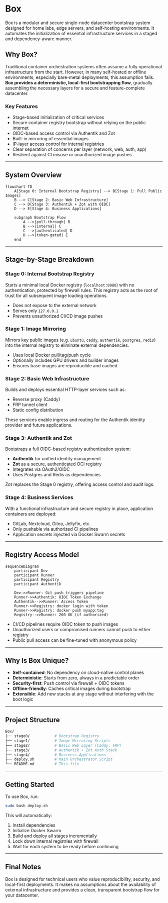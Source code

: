 # Box

Box is a modular and secure single-node datacenter bootstrap system designed for home labs, edge servers, and self-hosting environments. It automates the initialization of essential infrastructure services in a staged and dependency-aware manner.

## Why Box?

Traditional container orchestration systems often assume a fully operational infrastructure from the start. However, in many self-hosted or offline environments, especially bare-metal deployments, this assumption fails. **Box provides a deterministic, local-first bootstrapping flow**, gradually assembling the necessary layers for a secure and feature-complete datacenter.

### Key Features

- Stage-based initialization of critical services
- Secure container registry bootstrap without relying on the public internet
- OIDC-based access control via Authentik and Zot
- Built-in mirroring of essential images
- IP-layer access control for internal registries
- Clear separation of concerns per layer (network, web, auth, app)
- Resilient against CI misuse or unauthorized image pushes

---

## System Overview

```mermaid
flowchart TD
    A[Stage 0: Internal Bootstrap Registry] --> B[Stage 1: Pull Public Images]
    B --> C[Stage 2: Basic Web Infrastructure]
    C --> D[Stage 3: Authentik + Zot with OIDC]
    D --> E[Stage 4: Business Applications]

    subgraph Bootstrap Flow
        A -->|pull-through| B
        B -->|internal| C
        C -->|authenticated| D
        D -->|token-gated| E
    end
````

---

## Stage-by-Stage Breakdown

### Stage 0: Internal Bootstrap Registry

Starts a minimal local Docker registry (`localhost:8080`) with no authentication, protected by firewall rules. This registry acts as the root of trust for all subsequent image loading operations.

* Does not expose to the external network
* Serves only `127.0.0.1`
* Prevents unauthorized CI/CD image pushes

### Stage 1: Image Mirroring

Mirrors key public images (e.g. `ubuntu`, `caddy`, `authentik`, `postgres`, `redis`) into the internal registry to eliminate external dependencies.

* Uses local Docker pull/tag/push cycle
* Optionally includes GPU drivers and builder images
* Ensures base images are reproducible and cached

### Stage 2: Basic Web Infrastructure

Builds and deploys essential HTTP-layer services such as:

* Reverse proxy (Caddy)
* FRP tunnel client
* Static config distribution

These services enable ingress and routing for the Authentik identity provider and future applications.

### Stage 3: Authentik and Zot

Bootstraps a full OIDC-based registry authentication system:

* **Authentik** for unified identity management
* **Zot** as a secure, authenticated OCI registry
* Integrates via OAuth2/OIDC
* Uses Postgres and Redis as dependencies

Zot replaces the Stage 0 registry, offering access control and audit logs.

### Stage 4: Business Services

With a functional infrastructure and secure registry in place, application containers are deployed:

* GitLab, Nextcloud, Gitea, Jellyfin, etc.
* Only pushable via authorized CI pipelines
* Application secrets injected via Docker Swarm secrets

---

## Registry Access Model

```mermaid
sequenceDiagram
    participant Dev
    participant Runner
    participant Registry
    participant Authentik

    Dev->>Runner: Git push triggers pipeline
    Runner->>Authentik: OIDC Token Exchange
    Authentik-->>Runner: Access Token
    Runner->>Registry: docker login with token
    Runner->>Registry: docker push myapp:tag
    Registry-->>Runner: 200 OK (if authorized)
```

* CI/CD pipelines require OIDC token to push images
* Unauthorized users or compromised runners cannot push to either registry
* Public pull access can be fine-tuned with anonymous policy

---

## Why Is Box Unique?

* **Self-contained**: No dependency on cloud-native control planes
* **Deterministic**: Starts from zero, always in a predictable order
* **Security-first**: Push control via firewall + OIDC tokens
* **Offline-friendly**: Caches critical images during bootstrap
* **Extensible**: Add new stacks at any stage without interfering with the boot logic

---

## Project Structure

```bash
Box/
├── stage0/           # Bootstrap Registry
├── stage1/           # Image Mirroring Scripts
├── stage2/           # Basic Web Layer (Caddy, FRP)
├── stage3/           # Authentik + Zot Auth Stack
├── stage4/           # Business Applications
├── deploy.sh         # Main Orchestrator Script
└── README.md         # This file
```

---

## Getting Started

To use Box, run:

```bash
sudo bash deploy.sh
```

This will automatically:

1. Install dependencies
2. Initialize Docker Swarm
3. Build and deploy all stages incrementally
4. Lock down internal registries with firewall
5. Wait for each system to be ready before continuing

---

## Final Notes

Box is designed for technical users who value reproducibility, security, and local-first deployments. It makes no assumptions about the availability of external infrastructure and provides a clean, transparent bootstrap flow for your datacenter.
